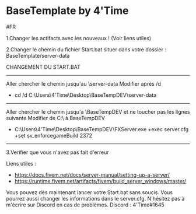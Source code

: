 # BaseTemplate by 4'Time

#FR 

1.Changer les actifacts avec les nouveaux ! (Voir liens utiles)

2.Changer le chemin du fichier Start.bat situer dans votre dossier : BaseTemplate/server-data


CHANGEMENT DU START.BAT

-------------------------------------------------------------
Aller chercher le chemin jusqu'au \server-data
Modifier après /d 
- cd /d C:\Users\4'Time\Desktop\BaseTempDEV\server-data
-------------------------------------------------------------
Aller chercher le chemin jusqu'a \BaseTempDEV et ne toucher pas les lignes suivante
Modifier de C:\ à BaseTempDEV
- C:\Users\4'Time\Desktop\BaseTempDEV\FXServer.exe +exec server.cfg +set sv_enforcegameBuild 2372
-------------------------------------------------------------


3.Verifier que vous n'avez pas fait d'erreur 

Liens utiles : 
- https://docs.fivem.net/docs/server-manual/setting-up-a-server/
- https://runtime.fivem.net/artifacts/fivem/build_server_windows/master/

Vous pouvez dès maintenant lancer votre Start.bat sans soucis.
Vous pourrez aussi changer les informations dans le server.cfg.
N'hésitez pas à m'écrire sur Discord en cas de problèmes.
Discord : 4'Time#1645


